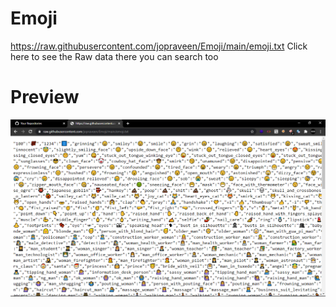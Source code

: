 # Emoji

https://raw.githubusercontent.com/jopraveen/Emoji/main/emoji.txt
Click here to see the Raw data there you can search too

# Preview
![preview Image](preview.png)
